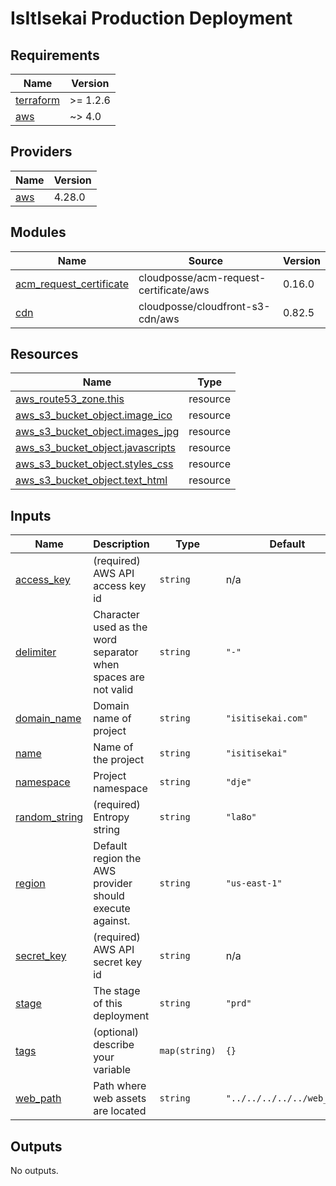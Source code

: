 # IsItIsekai Production Deployment

<!-- BEGIN_TF_DOCS -->
## Requirements

| Name | Version |
|------|---------|
| <a name="requirement_terraform"></a> [terraform](#requirement\_terraform) | >= 1.2.6 |
| <a name="requirement_aws"></a> [aws](#requirement\_aws) | ~> 4.0 |

## Providers

| Name | Version |
|------|---------|
| <a name="provider_aws"></a> [aws](#provider\_aws) | 4.28.0 |

## Modules

| Name | Source | Version |
|------|--------|---------|
| <a name="module_acm_request_certificate"></a> [acm\_request\_certificate](#module\_acm\_request\_certificate) | cloudposse/acm-request-certificate/aws | 0.16.0 |
| <a name="module_cdn"></a> [cdn](#module\_cdn) | cloudposse/cloudfront-s3-cdn/aws | 0.82.5 |

## Resources

| Name | Type |
|------|------|
| [aws_route53_zone.this](https://registry.terraform.io/providers/hashicorp/aws/latest/docs/resources/route53_zone) | resource |
| [aws_s3_bucket_object.image_ico](https://registry.terraform.io/providers/hashicorp/aws/latest/docs/resources/s3_bucket_object) | resource |
| [aws_s3_bucket_object.images_jpg](https://registry.terraform.io/providers/hashicorp/aws/latest/docs/resources/s3_bucket_object) | resource |
| [aws_s3_bucket_object.javascripts](https://registry.terraform.io/providers/hashicorp/aws/latest/docs/resources/s3_bucket_object) | resource |
| [aws_s3_bucket_object.styles_css](https://registry.terraform.io/providers/hashicorp/aws/latest/docs/resources/s3_bucket_object) | resource |
| [aws_s3_bucket_object.text_html](https://registry.terraform.io/providers/hashicorp/aws/latest/docs/resources/s3_bucket_object) | resource |

## Inputs

| Name | Description | Type | Default | Required |
|------|-------------|------|---------|:--------:|
| <a name="input_access_key"></a> [access\_key](#input\_access\_key) | (required) AWS API access key id | `string` | n/a | yes |
| <a name="input_delimiter"></a> [delimiter](#input\_delimiter) | Character used as the word separator when spaces are not valid | `string` | `"-"` | no |
| <a name="input_domain_name"></a> [domain\_name](#input\_domain\_name) | Domain name of project | `string` | `"isitisekai.com"` | no |
| <a name="input_name"></a> [name](#input\_name) | Name of the project | `string` | `"isitisekai"` | no |
| <a name="input_namespace"></a> [namespace](#input\_namespace) | Project namespace | `string` | `"dje"` | no |
| <a name="input_random_string"></a> [random\_string](#input\_random\_string) | (required) Entropy string | `string` | `"la8o"` | no |
| <a name="input_region"></a> [region](#input\_region) | Default region the AWS provider should execute against. | `string` | `"us-east-1"` | no |
| <a name="input_secret_key"></a> [secret\_key](#input\_secret\_key) | (required) AWS API secret key id | `string` | n/a | yes |
| <a name="input_stage"></a> [stage](#input\_stage) | The stage of this deployment | `string` | `"prd"` | no |
| <a name="input_tags"></a> [tags](#input\_tags) | (optional) describe your variable | `map(string)` | `{}` | no |
| <a name="input_web_path"></a> [web\_path](#input\_web\_path) | Path where web assets are located | `string` | `"../../../../../web_app"` | no |

## Outputs

No outputs.
<!-- END_TF_DOCS -->